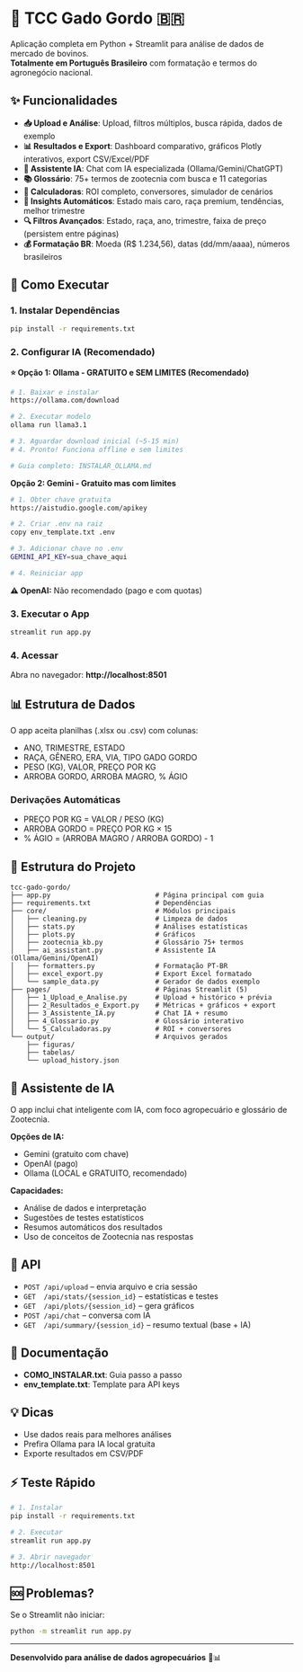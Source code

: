 # 🐂 TCC Gado Gordo 🇧🇷

Aplicação completa em Python + Streamlit para análise de dados de mercado de bovinos.  
**Totalmente em Português Brasileiro** com formatação e termos do agronegócio nacional.

## ✨ Funcionalidades

- **📥 Upload e Análise**: Upload, filtros múltiplos, busca rápida, dados de exemplo
- **📊 Resultados e Export**: Dashboard comparativo, gráficos Plotly interativos, export CSV/Excel/PDF
- **🤖 Assistente IA**: Chat com IA especializada (Ollama/Gemini/ChatGPT)
- **📚 Glossário**: 75+ termos de zootecnia com busca e 11 categorias
- **🧮 Calculadoras**: ROI completo, conversores, simulador de cenários
- **🎯 Insights Automáticos**: Estado mais caro, raça premium, tendências, melhor trimestre
- **🔍 Filtros Avançados**: Estado, raça, ano, trimestre, faixa de preço (persistem entre páginas)
- **💰 Formatação BR**: Moeda (R$ 1.234,56), datas (dd/mm/aaaa), números brasileiros

## 🚀 Como Executar

### 1. Instalar Dependências

```bash
pip install -r requirements.txt
```

### 2. Configurar IA (Recomendado)

**⭐ Opção 1: Ollama - GRATUITO e SEM LIMITES (Recomendado)**

```bash
# 1. Baixar e instalar
https://ollama.com/download

# 2. Executar modelo
ollama run llama3.1

# 3. Aguardar download inicial (~5-15 min)
# 4. Pronto! Funciona offline e sem limites

# Guia completo: INSTALAR_OLLAMA.md
```

**Opção 2: Gemini - Gratuito mas com limites**

```bash
# 1. Obter chave gratuita
https://aistudio.google.com/apikey

# 2. Criar .env na raiz
copy env_template.txt .env

# 3. Adicionar chave no .env
GEMINI_API_KEY=sua_chave_aqui

# 4. Reiniciar app
```

**⚠️ OpenAI:** Não recomendado (pago e com quotas)

### 3. Executar o App

```bash
streamlit run app.py
```

### 4. Acessar

Abra no navegador: **http://localhost:8501**

## 📊 Estrutura de Dados

O app aceita planilhas (.xlsx ou .csv) com colunas:
- ANO, TRIMESTRE, ESTADO
- RAÇA, GÊNERO, ERA, VIA, TIPO GADO GORDO
- PESO (KG), VALOR, PREÇO POR KG
- ARROBA GORDO, ARROBA MAGRO, % ÁGIO

### Derivações Automáticas
- PREÇO POR KG = VALOR / PESO (KG)
- ARROBA GORDO = PREÇO POR KG × 15
- % ÁGIO = (ARROBA MAGRO / ARROBA GORDO) - 1

## 📁 Estrutura do Projeto

```
tcc-gado-gordo/
├── app.py                          # Página principal com guia
├── requirements.txt                # Dependências
├── core/                           # Módulos principais
│   ├── cleaning.py                 # Limpeza de dados
│   ├── stats.py                    # Análises estatísticas
│   ├── plots.py                    # Gráficos
│   ├── zootecnia_kb.py             # Glossário 75+ termos
│   ├── ai_assistant.py             # Assistente IA (Ollama/Gemini/OpenAI)
│   ├── formatters.py               # Formatação PT-BR
│   ├── excel_export.py             # Export Excel formatado
│   └── sample_data.py              # Gerador de dados exemplo
├── pages/                          # Páginas Streamlit (5)
│   ├── 1_Upload_e_Analise.py       # Upload + histórico + prévia
│   ├── 2_Resultados_e_Export.py    # Métricas + gráficos + export
│   ├── 3_Assistente_IA.py          # Chat IA + resumo
│   ├── 4_Glossario.py              # Glossário interativo
│   └── 5_Calculadoras.py           # ROI + conversores
└── output/                         # Arquivos gerados
    ├── figuras/
    ├── tabelas/
    └── upload_history.json
```

## 🤖 Assistente de IA

O app inclui chat inteligente com IA, com foco agropecuário e glossário de Zootecnia.

**Opções de IA:**
- Gemini (gratuito com chave)
- OpenAI (pago)
- Ollama (LOCAL e GRATUITO, recomendado)

**Capacidades:**
- Análise de dados e interpretação
- Sugestões de testes estatísticos
- Resumos automáticos dos resultados
- Uso de conceitos de Zootecnia nas respostas

## 🧩 API

- `POST /api/upload` – envia arquivo e cria sessão
- `GET  /api/stats/{session_id}` – estatísticas e testes
- `GET  /api/plots/{session_id}` – gera gráficos
- `POST /api/chat` – conversa com IA
- `GET  /api/summary/{session_id}` – resumo textual (base + IA)

## 📖 Documentação

- **COMO_INSTALAR.txt**: Guia passo a passo
- **env_template.txt**: Template para API keys

## 💡 Dicas

- Use dados reais para melhores análises
- Prefira Ollama para IA local gratuita
- Exporte resultados em CSV/PDF

## ⚡ Teste Rápido

```bash
# 1. Instalar
pip install -r requirements.txt

# 2. Executar
streamlit run app.py

# 3. Abrir navegador
http://localhost:8501
```

## 🆘 Problemas?

Se o Streamlit não iniciar:
```bash
python -m streamlit run app.py
```

---

**Desenvolvido para análise de dados agropecuários** 🐂📊

